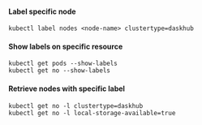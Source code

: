#### Label specific node
```
kubectl label nodes <node-name> clustertype=daskhub
```
#### Show labels on specific resource
```
kubectl get pods --show-labels
kubectl get no --show-labels
```
#### Retrieve nodes with specific label
```
kubectl get no -l clustertype=daskhub
kubectl get no -l local-storage-available=true
```
